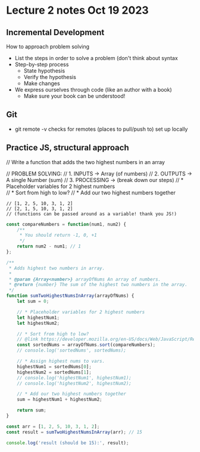 # Lecture 2 notes Oct 19 2023

## Incremental Development 

How to approach problem solving
* List the steps in order to solve a problem (don't think about syntax
* Step-by-step process
  * State hypothesis
  * Verify the hypothesis
  *  Make changes
* We express ourselves through code (like an author with a book)
  * Make sure your book can be understood!

## Git

* git remote -v checks for remotes (places to pull/push to) set up locally

## Practice JS, structural approach


// Write a function that adds the two highest numbers in an array

// PROBLEM SOLVING:
// 1. INPUTS -> Array (of numbers)
// 2. OUTPUTS -> A single Number (sum)
// 3. PROCESSING -> (break down our steps)
    // * Placeholder variables for 2 highest numbers    
    // * Sort from high to low?
    // * Add our two highest numbers together
  
    // [1, 2, 5, 10, 3, 1, 2]
    // [2, 1, 5, 10, 3, 1, 2]
    // (functions can be passed around as a variable! thank you JS!)
```javascript    
const compareNumbers = function(num1, num2) {
    /**
     * You should return -1, 0, +1
     */
    return num2 - num1; // 1
};

/**
 * Adds highest two numbers in array.
 * 
 * @param {Array<number>} arrayOfNums An array of numbers.
 * @return {number} The sum of the highest two numbers in the array.
 */
function sumTwoHighestNumsInArray(arrayOfNums) {
    let sum = 0;

    // * Placeholder variables for 2 highest numbers
    let highestNum1;
    let highestNum2;

    // * Sort from high to low?
    // @link https://developer.mozilla.org/en-US/docs/Web/JavaScript/Reference/Global_Objects/Array/sort
    const sortedNums = arrayOfNums.sort(compareNumbers);
    // console.log('sortedNums', sortedNums);

    // * Assign highest nums to vars.
    highestNum1 = sortedNums[0];
    highestNum2 = sortedNums[1];
    // console.log('highestNum1', highestNum1);
    // console.log('highestNum2', highestNum2);

    // * Add our two highest numbers together
    sum = highestNum1 + highestNum2;

    return sum;
}

const arr = [1, 2, 5, 10, 3, 1, 2];
const result = sumTwoHighestNumsInArray(arr); // 15

console.log('result (should be 15):', result);
```